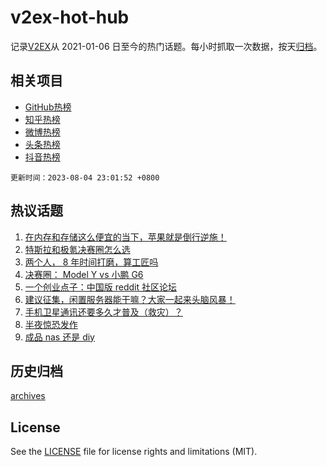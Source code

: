 # v2ex-hot-hub

 记录[V2EX](https://www.v2ex.com/)从 2021-01-06 日至今的热门话题。每小时抓取一次数据，按天[归档](archives)。
 
 ## 相关项目

- [GitHub热榜](https://github.com/it985/github-hot-hub)
- [知乎热榜](https://github.com/it985/zhihu-hot-hub)
- [微博热榜](https://github.com/it985/weibo-hot-hub)
- [头条热榜](https://github.com/it985/toutiao-hot-hub)
- [抖音热榜](https://github.com/it985/douyin-hot-hub)


 `更新时间：2023-08-04 23:01:52 +0800`

## 热议话题

1. [在内存和存储这么便宜的当下，苹果就是倒行逆施！](https://www.v2ex.com/t/962285)
1. [特斯拉和极氪决赛圈怎么选](https://www.v2ex.com/t/962282)
1. [两个人， 8 年时间打磨，算工匠吗](https://www.v2ex.com/t/962266)
1. [决赛圈： Model Y vs 小鹏 G6](https://www.v2ex.com/t/962370)
1. [一个创业点子：中国版 reddit 社区论坛](https://www.v2ex.com/t/962416)
1. [建议征集，闲置服务器能干嘛？大家一起来头脑风暴！](https://www.v2ex.com/t/962254)
1. [手机卫星通讯还要多久才普及（救灾）？](https://www.v2ex.com/t/962326)
1. [半夜惊恐发作](https://www.v2ex.com/t/962390)
1. [成品 nas 还是 diy](https://www.v2ex.com/t/962383)

## 历史归档

[archives](archives)

## License

See the [LICENSE](LICENSE) file for license rights and limitations (MIT).
